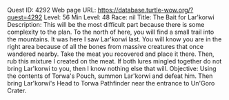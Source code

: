 Quest ID: 4292
Web page URL: https://database.turtle-wow.org/?quest=4292
Level: 56
Min Level: 48
Race: nil
Title: The Bait for Lar'korwi
Description: This will be the most difficult part because there is some complexity to the plan. To the north of here, you will find a small trail into the mountains. It was here I saw Lar'korwi last. You will know you are in the right area because of all the bones from massive creatures that once wandered nearby. Take the meat you recovered and place it there. Then, rub this mixture I created on the meat. If both lures mingled together do not bring Lar'korwi to you, then I know nothing else that will.
Objective: Using the contents of Torwa's Pouch, summon Lar'korwi and defeat him. Then bring Lar'korwi's Head to Torwa Pathfinder near the entrance to Un'Goro Crater.
